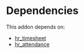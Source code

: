 # Dependencies

This addon depends on:

- [hr_timesheet](https://github.com/bringout/oca-ocb-hr)
- [hr_attendance](https://github.com/bringout/oca-ocb-hr)
